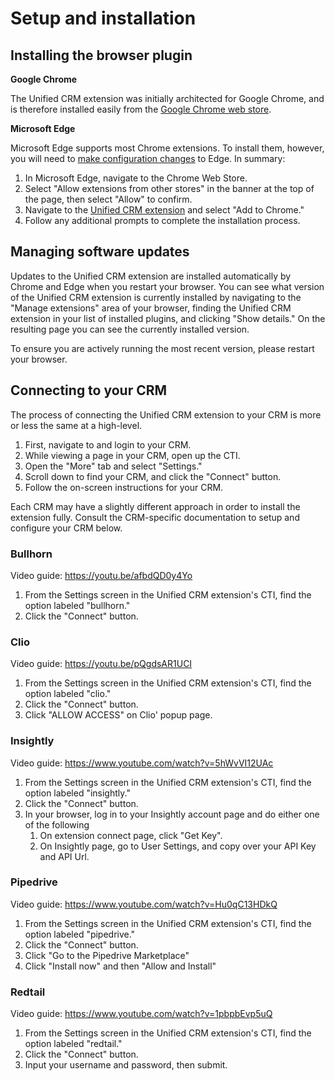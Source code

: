# Setup and installation

## Installing the browser plugin

**Google Chrome**

The Unified CRM extension was initially architected for Google Chrome, and is therefore installed easily from the [Google Chrome web store](https://chrome.google.com/webstore/detail/ringcentral-crm-extension/kkhkjhafgdlihndcbnebljipgkandkhh). 

**Microsoft Edge**

Microsoft Edge supports most Chrome extensions. To install them, however, you will need to [make configuration changes](https://support.microsoft.com/en-us/microsoft-edge/add-turn-off-or-remove-extensions-in-microsoft-edge-9c0ec68c-2fbc-2f2c-9ff0-bdc76f46b026) to Edge. In summary:

1. In Microsoft Edge, navigate to the Chrome Web Store. 
2. Select "Allow extensions from other stores" in the banner at the top of the page, then select "Allow" to confirm.
3. Navigate to the [Unified CRM extension](https://chrome.google.com/webstore/detail/ringcentral-crm-extension/kkhkjhafgdlihndcbnebljipgkandkhh) and select "Add to Chrome."
4. Follow any additional prompts to complete the installation process. 

## Managing software updates

Updates to the Unified CRM extension are installed automatically by Chrome and Edge when you restart your browser. You can see what version of the Unified CRM extension is currently installed by navigating to the "Manage extensions" area of your browser, finding the Unified CRM extension in your list of installed plugins, and clicking "Show details." On the resulting page you can see the currently installed version. 

To ensure you are actively running the most recent version, please restart your browser. 

## Connecting to your CRM

The process of connecting the Unified CRM extension to your CRM is more or less the same at a high-level. 

1. First, navigate to and login to your CRM. 
2. While viewing a page in your CRM, open up the CTI.
3. Open the "More" tab and select "Settings."
4. Scroll down to find your CRM, and click the "Connect" button. 
5. Follow the on-screen instructions for your CRM. 

Each CRM may have a slightly different approach in order to install the extension fully. Consult the CRM-specific documentation to setup and configure your CRM below.

### Bullhorn

Video guide: https://youtu.be/afbdQD0y4Yo

1. From the Settings screen in the Unified CRM extension's CTI, find the option labeled "bullhorn."
2. Click the "Connect" button. 

### Clio

Video guide: https://youtu.be/pQgdsAR1UCI

1. From the Settings screen in the Unified CRM extension's CTI, find the option labeled "clio."
2. Click the "Connect" button. 
3. Click "ALLOW ACCESS" on Clio' popup page.

### Insightly

Video guide: https://www.youtube.com/watch?v=5hWvVI12UAc

1. From the Settings screen in the Unified CRM extension's CTI, find the option labeled "insightly."
2. Click the "Connect" button. 
3. In your browser, log in to your Insightly account page and do either one of the following
   1. On extension connect page, click "Get Key".
   2. On Insightly page, go to User Settings, and copy over your API Key and API Url.

### Pipedrive

Video guide: https://www.youtube.com/watch?v=Hu0qC13HDkQ

1. From the Settings screen in the Unified CRM extension's CTI, find the option labeled "pipedrive."
2. Click the "Connect" button. 
3. Click "Go to the Pipedrive Marketplace"
4. Click "Install now" and then "Allow and Install"

### Redtail

Video guide: https://www.youtube.com/watch?v=1pbpbEvp5uQ

1. From the Settings screen in the Unified CRM extension's CTI, find the option labeled "redtail."
2. Click the "Connect" button. 
3. Input your username and password, then submit.
